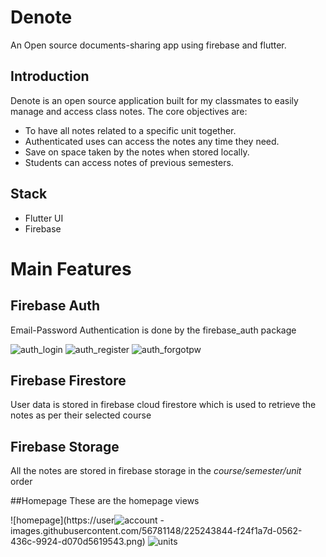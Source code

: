 # Denote

An Open source documents-sharing app using firebase and flutter.

## Introduction

Denote is an open source application built for my classmates to easily manage and access class notes.
The core objectives are:

* To have all notes related to a specific unit together.
* Authenticated uses can access the notes any time they need.
* Save on space taken by the notes when stored locally.
* Students can access notes of previous semesters.

## Stack

* Flutter UI
* Firebase

# Main Features

## Firebase Auth

Email-Password Authentication is done by the firebase_auth package

![auth_login](https://user-images.githubusercontent.com/56781148/220371846-23169c59-8942-4c83-9a32-1b8c258ac0b2.png) ![auth_register](https://user-images.githubusercontent.com/56781148/220376687-15904c28-4980-43d4-b836-8841d60f3812.png) ![auth_forgotpw](https://user-images.githubusercontent.com/56781148/220376737-6e1bf3f3-dc27-41a0-b79a-b09c3c19728b.png)

## Firebase Firestore

User data is stored in firebase cloud firestore which is used to retrieve the notes as per their selected course

## Firebase Storage

All the notes are stored in firebase storage in the _course/semester/unit_ order

##Homepage
These are the homepage views

![homepage](https://user![account](https://user-images.githubusercontent.com/56781148/225244234-15dc36b6-aa10-413b-beac-4dde851ba5de.png)
-images.githubusercontent.com/56781148/225243844-f24f1a7d-0562-436c-9924-d070d5619543.png)
![units](https://user-images.githubusercontent.com/56781148/225244003-06026f3c-5814-4284-8e93-076b059e30eb.png)




